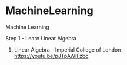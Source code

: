 # MachineLearning
Machine Learning

Step 1 - Learn Linear Algebra
1) Linear Algebra – Imperial College of London
https://youtu.be/pJTpAWlFzbc
